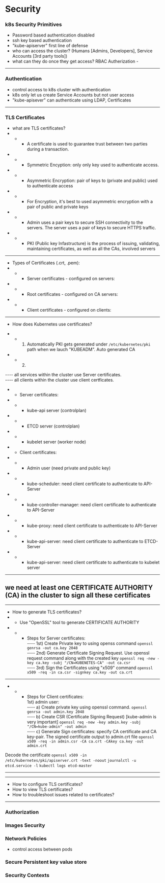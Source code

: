 # Security 

### k8s Security Primitives
- Password based authentication disabled
- ssh key based authentication
- "kube-apiserver" first line of defense
- who can access the cluster?  (Humans [Admins, Developers], Service Accounts [3rd party tools])
- what can they do once they get access?  RBAC Autherization - 
---
### Authentication
- control access to k8s cluster with authentication
- k8s only let us create Service Accounts but not user access
- "kube-apisever" can authenticate using LDAP, Certificates
---
### TLS Certificates
- what are TLS certificates? <br>
- - - A certificate is used to guarantee trust between two parties during a transaction. <br>
- - - Symmetric Encyption: only only key used to authenticate access. <br>
- - - Asymmetric Encryption: pair of keys to (private and public) used to authenticate access <br>
- - - For Encryption, it's best to used asymmetric encryption with a pair of public and private keys <br>
- - - Admin uses a pair keys to secure SSH connectivity to the  servers.  The server uses a pair of keys to secure HTTPS traffic. <br>
- - - PKI (Public key Infastructure) is the process of issuing, validating, maintaining certificates, as well as all the CAs, involved servers <br>

---
- Types of Certificates (.crt, .pem): <br>
- - - Server certificates - configured on servers: <br>
- - - Root certificates - configured on CA servers: <br>
- - - Client certificates - configured on clients: <br>

---
- How does Kubernetes use certificates? <br>
* * 1) Automatically PKI gets generated under `/etc/kubernetes/pki` path when we lauch "KUBEADM". Auto generated CA
* * 2) 
---- all services within the cluster use Server certificates. <br>
---- all clients within the cluster use client certficates. <br>
- - Server certificates: <br>
- - - kube-api server (controlplan) <br> 
- - - ETCD server (controlplan) <br>
- - - kubelet server (worker node) <br>
- - Client certificates: <br>
- - - Admin user (need private and public key) <br>
- - - kube-scheduler: need client certificate to authenticate to API-Server <br>
- - - kube-controller-manager: need client certificate to authenticate to API-Server <br>
- - - kube-proxy: need client certificate to authenticate to API-Server <br>
- - - kube-api-server: need client certificate to authenticate to ETCD-Server <br>
- - - kube-api-server: need client certificate to authenticate to kubelet server <br>

---
## we need at least one CERTIFICATE AUTHORITY (CA) in the cluster to sign all these certificates
---
- How to generate TLS certificates? <br>
- - Use "OpenSSL" tool to generate CERTIFICATE AUTHORITY <br>
- - - Steps for Server certificates: <br>
---- 1st) Create Private key to using openss command `openssl genrsa -out ca.key 2048` <br>
---- 2nd) Generate Certificate Signing Request. Use openssl request command along with the created key  `openssl req -new -key ca.key -subj "/CN=KUBENETES-CA" -out ca.csr` <br>
---- 3rd) Sign the Certificates using "x509" command `openssl x509 -req -in ca.csr -signkey ca.key -out ca.crt` <br>

---
- - - Steps for Client certificates: <br>
1st) admin user: <br> 
---- a) Create private key using openssl command. `openssl genrsa -out admin.key 2048` <br> 
---- b) Create CSR (Certificate Signing Request) [kube-admin is very important] `openssl req -new -key admin.key -subj "/CN=kube-admin" -out admin` <br> 
---- c) Generate Sign certificates: specify CA certificate and CA key-pair.  The signed certificate output to admin.crt file  `openssl x509 -req -in admin.csr -CA ca.crt -CAkey ca.key -out admin.crt` <br>


Decode the certificate `openssl x509 -in /etc/kubernetes/pki/apiserver.crt -text -noout`
`journalctl -u etcd.service -l`
`kubectl logs etcd-master`


---



---

- How to configure TLS certificates?
- How to view TLS certificates?
- How to troubleshoot issues related to certificates?

--- 





### Authorization
### Images Security
### Network Policies
- control access between pods
### Secure Persistent key value store
### Security Contexts